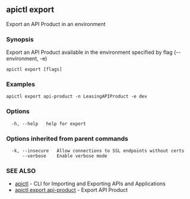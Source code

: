 ## apictl export

Export an API Product in an environment

### Synopsis

Export an API Product available in the environment specified by flag (--environment, -e)

```
apictl export [flags]
```

### Examples

```
apictl export api-product -n LeasingAPIProduct -e dev
```

### Options

```
  -h, --help   help for export
```

### Options inherited from parent commands

```
  -k, --insecure   Allow connections to SSL endpoints without certs
      --verbose    Enable verbose mode
```

### SEE ALSO

* [apictl](apictl.md)	 - CLI for Importing and Exporting APIs and Applications
* [apictl export api-product](apictl_export_api-product.md)	 - Export API Product

